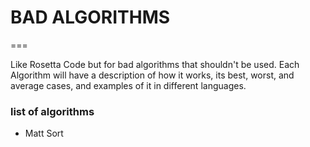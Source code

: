 # BAD ALGORITHMS
 ===
 
Like Rosetta Code but for bad algorithms that shouldn't be used. Each Algorithm will have a description of how it works, its best, worst, and average cases, and examples of it in different languages. 







### list of algorithms

* Matt Sort
